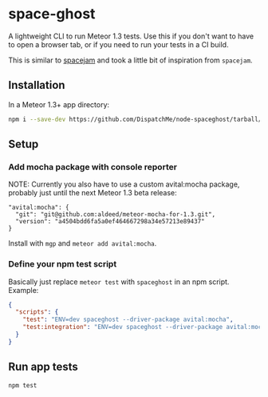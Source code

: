 # space-ghost

A lightweight CLI to run Meteor 1.3 tests. Use this if you don't want to have to open a browser tab, or if you need to run your tests in a CI build.

This is similar to [spacejam](https://www.npmjs.com/package/spacejam) and took a little bit of inspiration from `spacejam`.

## Installation

In a Meteor 1.3+ app directory:

```bash
npm i --save-dev https://github.com/DispatchMe/node-spaceghost/tarball/b9a2748ca0d70ec3b056e8f95f0765152f283309
```

## Setup

### Add mocha package with console reporter
NOTE: Currently you also have to use a custom avital:mocha package, probably just until the next Meteor 1.3 beta release:

```
"avital:mocha": {
  "git": "git@github.com:aldeed/meteor-mocha-for-1.3.git",
  "version": "a4504bdd6fa5a0ef464667298a34e57213e89437"
}
```

Install with `mgp` and `meteor add avital:mocha`.

### Define your npm test script

Basically just replace `meteor test` with `spaceghost` in an npm script. Example:

```json
{
  "scripts": {
    "test": "ENV=dev spaceghost --driver-package avital:mocha",
    "test:integration": "ENV=dev spaceghost --driver-package avital:mocha --full-app"
  }
}
```

## Run app tests

```bash
npm test
```
